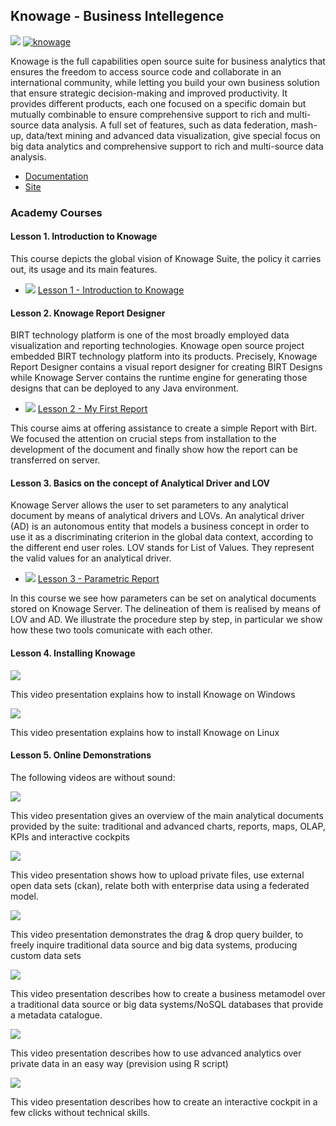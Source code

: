 <h2>Knowage -  Business Intellegence</h2>

[![](https://nexus.lab.fiware.org/repository/raw/public/badges/chapters/visualization.svg)](https://www.fiware.org/developers/catalogue/)
[![knowage](https://img.shields.io/badge/tag-knowage-orange.svg?logo=stackoverflow)](http://stackoverflow.com/questions/tagged/knowage)

Knowage is the full capabilities open source suite for business analytics that ensures the freedom to access source code
and collaborate in an international community, while letting you build your own business solution that ensure strategic
decision-making and improved productivity. It provides different products, each one focused on a specific domain but
mutually combinable to ensure comprehensive support to rich and multi-source data analysis. A full set of features, such
as data federation, mash-up, data/text mining and advanced data visualization, give special focus on big data analytics
and comprehensive support to rich and multi-source data analysis.

-   [Documentation](http://knowage.rtfd.io/)
-   [Site](https://www.knowage-suite.com/site/home/)

<h3>Academy Courses</h3>

<h4>Lesson 1. Introduction to Knowage</h4>

This course depicts the global vision of Knowage Suite, the policy it carries out, its usage and its main features.

-   ![](https://fiware.github.io/academy/img/link.png)
    [Lesson 1 - Introduction to Knowage](https://fiware.github.io/academy/knowage/course1)

<h4> Lesson 2. Knowage Report Designer</h4>

BIRT technology platform is one of the most broadly employed data visualization and reporting technologies. Knowage open
source project embedded BIRT technology platform into its products. Precisely, Knowage Report Designer contains a visual
report designer for creating BIRT Designs while Knowage Server contains the runtime engine for generating those designs
that can be deployed to any Java environment.

-   ![](https://fiware.github.io/academy/img/link.png)
    [Lesson 2 - My First Report](https://fiware.github.io/academy/knowage/course2)

This course aims at offering assistance to create a simple Report with Birt. We focused the attention on crucial steps
from installation to the development of the document and finally show how the report can be transferred on server.

<h4>Lesson 3. Basics on the concept of Analytical Driver and LOV</h4>

Knowage Server allows the user to set parameters to any analytical document by means of analytical drivers and LOVs. An
analytical driver (AD) is an autonomous entity that models a business concept in order to use it as a discriminating
criterion in the global data context, according to the different end user roles. LOV stands for List of Values. They
represent the valid values for an analytical driver.

-   ![](https://fiware.github.io/academy/img/link.png)
    [Lesson 3 - Parametric Report](https://fiware.github.io/academy/knowage/course3)

In this course we see how parameters can be set on analytical documents stored on Knowage Server. The delineation of
them is realised by means of LOV and AD. We illustrate the procedure step by step, in particular we show how these two
tools comunicate with each other.

<h4>Lesson 4. Installing Knowage</h4>

[![](http://img.youtube.com/vi/gqBBLOTi07Y/0.jpg)](https://www.youtube.com/watch?v=gqBBLOTi07Y "Installion on Windows")

This video presentation explains how to install Knowage on Windows

[![](http://img.youtube.com/vi/uK_C_bQSAaU/0.jpg)](https://www.youtube.com/watch?v=uK_C_bQSAaU "Installion on Linux")

This video presentation explains how to install Knowage on Linux

<h4>Lesson 5. Online Demonstrations</h4>

The following videos are without sound:

[![](http://img.youtube.com/vi/tgnVUAWs1kI/0.jpg)](https://www.youtube.com/watch?v=tgnVUAWs1kI "Overview")

This video presentation gives an overview of the main analytical documents provided by the suite: traditional and
advanced charts, reports, maps, OLAP, KPIs and interactive cockpits

[![](http://img.youtube.com/vi/8FOiT7fhyf8/0.jpg)](https://www.youtube.com/watch?v=8FOiT7fhyf8 "Data federation")

This video presentation shows how to upload private files, use external open data sets (ckan), relate both with
enterprise data using a federated model.

[![](http://img.youtube.com/vi/Rk9slySowO0/0.jpg)](https://www.youtube.com/watch?v=Rk9slySowO0 "Free Inquiry")

This video presentation demonstrates the drag & drop query builder, to freely inquire traditional data source and big
data systems, producing custom data sets

[![](http://img.youtube.com/vi/ueUfgYHT_CA/0.jpg)](https://www.youtube.com/watch?v=ueUfgYHT_CA "Meta Model")

This video presentation describes how to create a business metamodel over a traditional data source or big data
systems/NoSQL databases that provide a metadata catalogue.

[![](http://img.youtube.com/vi/VZHBkfifW2c/0.jpg)](https://www.youtube.com/watch?v=VZHBkfifW2c "Function catalogue")

This video presentation describes how to use advanced analytics over private data in an easy way (prevision using R
script)

[![](http://img.youtube.com/vi/f9dp8A74F7w/0.jpg)](https://www.youtube.com/watch?v=f9dp8A74F7w "Cockpit Creation")

This video presentation describes how to create an interactive cockpit in a few clicks without technical skills.

